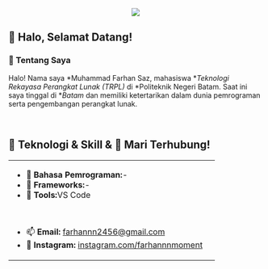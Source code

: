 <p align="center">
  <img src="https://capsule-render.vercel.app/api?type=waving&height=200&color=170634&text=Hello%20Guys!🕹&fontColor=F0EDF5&reversal=true&textBg=false&fontSize=60&fontAlignY=34" />
</p>

## 👀 Halo, Selamat Datang!

### 📌 Tentang Saya
Halo! Nama saya *Muhammad Farhan Saz, mahasiswa **Teknologi Rekayasa Perangkat Lunak (TRPL)* di *Politeknik Negeri Batam. Saat ini saya tinggal di **Batam* dan memiliki ketertarikan dalam dunia pemrograman serta pengembangan perangkat lunak.

<br>

## 🚀 Teknologi & Skill & 🤝 Mari Terhubung!
<div align="center">
  <table>
    <tr>
      <td>
        <ul>
          <li>🔹 <b>Bahasa Pemrograman:</b>-</li>
          <li>🔹 <b>Frameworks:</b>-</li>
          <li>🔹 <b>Tools:</b>VS Code</li>
        </ul>
        <br>
        <ul>
          <li>📫 <b>Email:</b> <a target="_blank" href="mailto:farhannn2456@gmail.com">farhannn2456@gmail.com</a></li>
          <li>🏡 <b>Instagram:</b> <a href="https://www.instagram.com/farhannnmoment">instagram.com/farhannnmoment</a></li>
        </ul>
      </td>
      <td>
      </td>
    </tr>
  </table>
</div>

